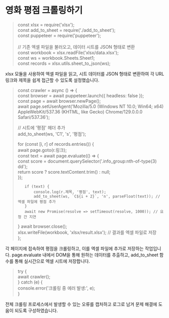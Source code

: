 # 영화 평점 크롤링하기

> const xlsx = require('xlsx'); <br>
> const add_to_sheet = require('./add_to_sheet');<br>
> const puppeteer = require('puppeteer');<br>
><br>
> // 기존 엑셀 파일을 불러오고, 데이터 시트를 JSON 형태로 변환<br>
>  const workbook = xlsx.readFile('xlsx/data.xlsx');<br>
> const ws = workbook.Sheets.Sheet1;<br>
> const records = xlsx.utils.sheet_to_json(ws);<br>

 xlsx 모듈을 사용하여 엑셀 파일을 읽고, 시트 데이터를 JSON 형태로 변환하여 각 URL 링크와 제목을 쉽게 접근할 수 있도록 설정했습니다. <br>

> const crawler = async () => {<br>
>    const browser = await puppeteer.launch({ headless: false });<br>
>    const page = await browser.newPage();<br>
>    await page.setUserAgent('Mozilla/5.0 (Windows NT 10.0; Win64; x64) AppleWebKit/537.36 (KHTML, like Gecko) Chrome/129.0.0.0 Safari/537.36');<br>
>
>    // 시트에 '평점' 헤더 추가<br>
>    add_to_sheet(ws, 'C1', 's', '평점');<br>
>
>    for (const [i, r] of records.entries()) {<br>
>        await page.goto(r.링크);<br>
>        const text = await page.evaluate(() => {<br>
>            const score = document.querySelector('.info_group:nth-of-type(3) dd');<br>
>            return score ? score.textContent.trim() : null;<br>
>        });<br>
>
>        if (text) {
>            console.log(r.제목, '평점', text);
>            add_to_sheet(ws, `C${i + 2}`, 'n', parseFloat(text)); // 엑셀 파일에 평점 추가
>        }
>        await new Promise(resolve => setTimeout(resolve, 1000)); // 요청 간 지연
>    }
>    await browser.close();<br>
>    xlsx.writeFile(workbook, 'xlsx/result.xlsx'); // 결과를 엑셀 파일로 저장<br>
> };<br>


 각 페이지에 접속하여 평점을 크롤링하고, 이를 엑셀 파일에 추가로 저장하는 작업입니다. page.evaluate 내에서 DOM을 통해 원하는 데이터를 추출하고, add_to_sheet 함수를 통해 실시간으로 엑셀 시트에 저장합니다. <br>


>  try {<br>
>     await crawler();<br>
> } catch (e) {<br>
>     console.error('크롤링 중 에러 발생:', e);<br>
> }<br>


 전체 크롤링 프로세스에서 발생할 수 있는 오류를 캡처하고 로그로 남겨 문제 해결에 도움이 되도록 구성하였습니다.
